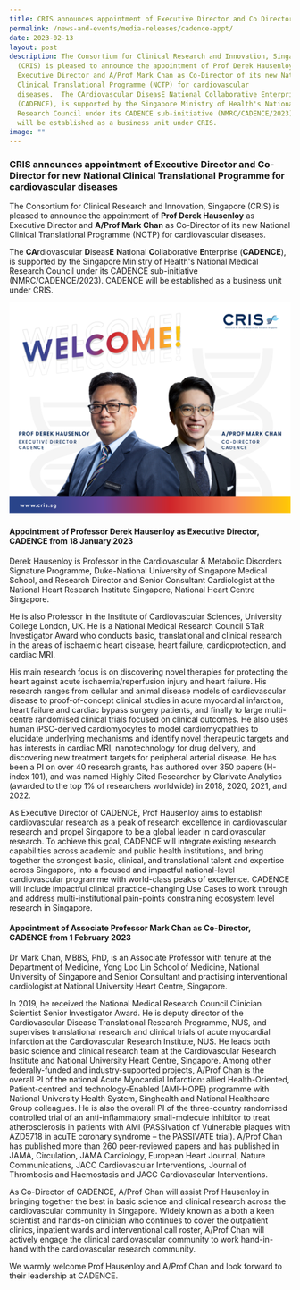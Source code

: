 ```yaml
---
title: CRIS announces appointment of Executive Director and Co Director for CADENCE
permalink: /news-and-events/media-releases/cadence-appt/
date: 2023-02-13
layout: post
description: The Consortium for Clinical Research and Innovation, Singapore
  (CRIS) is pleased to announce the appointment of Prof Derek Hausenloy as
  Executive Director and A/Prof Mark Chan as Co-Director of its new National
  Clinical Translational Programme (NCTP) for cardiovascular
  diseases.  The CArdiovascular DiseasE National Collaborative Enterprise
  (CADENCE), is supported by the Singapore Ministry of Health's National Medical
  Research Council under its CADENCE sub-initiative (NMRC/CADENCE/2023). CADENCE
  will be established as a business unit under CRIS.
image: ""
---
```

### **CRIS announces appointment of Executive Director and Co-Director for new National Clinical Translational Programme for cardiovascular diseases**

The Consortium for Clinical Research and Innovation, Singapore (CRIS) is pleased to announce the appointment of **Prof Derek Hausenloy** as Executive Director and **A/Prof Mark Chan** as Co-Director of its new National Clinical Translational Programme (NCTP) for cardiovascular diseases.

The **CA**rdiovascular **D**iseas**E** **N**ational **C**ollaborative **E**nterprise (**CADENCE**), is supported by the Singapore Ministry of Health's National Medical Research Council under its CADENCE sub-initiative (NMRC/CADENCE/2023). CADENCE will be established as a business unit under CRIS.

![CRIS welcomes Prof Derek Hausenloy and A/Prof Mark Chan to CADENCE](/images/Resources_Media/2023/230213_CADENCE/CADENCE_welcome.png)

#### **Appointment of Professor Derek Hausenloy as Executive Director, CADENCE from 18 January 2023**

Derek Hausenloy is Professor in the Cardiovascular & Metabolic Disorders Signature Programme, Duke-National University of Singapore Medical School, and Research Director and Senior Consultant Cardiologist at the National Heart Research Institute Singapore, National Heart Centre Singapore.

He is also Professor in the Institute of Cardiovascular Sciences, University College London, UK. He is a National Medical Research Council STaR Investigator Award who conducts basic, translational and clinical research in the areas of ischaemic heart disease, heart failure, cardioprotection, and cardiac MRI.

His main research focus is on discovering novel therapies for protecting the heart against acute ischaemia/reperfusion injury and heart failure. His research ranges from cellular and animal disease models of cardiovascular disease to proof-of-concept clinical studies in acute myocardial infarction, heart failure and cardiac bypass surgery patients, and finally to large multi-centre randomised clinical trials focused on clinical outcomes. He also uses human iPSC-derived cardiomyocytes to model cardiomyopathies to elucidate underlying mechanisms and identify novel therapeutic targets and has interests in cardiac MRI, nanotechnology for drug delivery, and discovering new treatment targets for peripheral arterial disease. He has been a PI on over 40 research grants, has authored over 350 papers (H-index 101), and was named Highly Cited Researcher by Clarivate Analytics (awarded to the top 1% of researchers worldwide) in 2018, 2020, 2021, and 2022.

As Executive Director of CADENCE, Prof Hausenloy aims to establish cardiovascular research as a peak of research excellence in cardiovascular research and propel Singapore to be a global leader in cardiovascular research. To achieve this goal, CADENCE will integrate existing research capabilities across academic and public health institutions, and bring together the strongest basic, clinical, and translational talent and expertise across Singapore, into a focused and impactful national-level cardiovascular programme with world-class peaks of excellence. CADENCE will include impactful clinical practice-changing Use Cases to work through and address multi-institutional pain-points constraining ecosystem level research in Singapore.

#### **Appointment of Associate Professor Mark Chan as Co-Director, CADENCE from 1 February 2023**

Dr Mark Chan, MBBS, PhD, is an Associate Professor with tenure at the Department of Medicine, Yong Loo Lin School of Medicine, National University of Singapore and Senior Consultant and practising interventional cardiologist at National University Heart Centre, Singapore.

In 2019, he received the National Medical Research Council Clinician Scientist Senior Investigator Award. He is deputy director of the Cardiovascular Disease Translational Research Programme, NUS, and supervises translational research and clinical trials of acute myocardial infarction at the Cardiovascular Research Institute, NUS. He leads both basic science and clinical research team at the Cardiovascular Research Institute and National University Heart Centre, Singapore. Among other federally-funded and industry-supported projects, A/Prof Chan is the overall PI of the national Acute Myocardial Infarction: allied Health-Oriented, Patient-centred and technology-Enabled (AMI-HOPE) programme with National University Health System, Singhealth and National Healthcare Group colleagues. He is also the overall PI of the three-country randomised controlled trial of an anti-inflammatory small-molecule inhibitor to treat atherosclerosis in patients with AMI (PASSIvation of Vulnerable plaques with AZD5718 in acuTE coronary syndrome – the PASSIVATE trial). A/Prof Chan has published more than 260 peer-reviewed papers and has published in JAMA, Circulation, JAMA Cardiology, European Heart Journal, Nature Communications, JACC Cardiovascular Interventions, Journal of Thrombosis and Haemostasis and JACC Cardiovascular Interventions.

As Co-Director of CADENCE, A/Prof Chan will assist Prof Hausenloy in bringing together the best in basic science and clinical research across the cardiovascular community in Singapore. Widely known as a both a keen scientist and hands-on clinician who continues to cover the outpatient clinics, inpatient wards and interventional call roster, A/Prof Chan will actively engage the clinical cardiovascular community to work hand-in-hand with the cardiovascular research community.

We warmly welcome Prof Hausenloy and A/Prof Chan and look forward to their leadership at CADENCE.